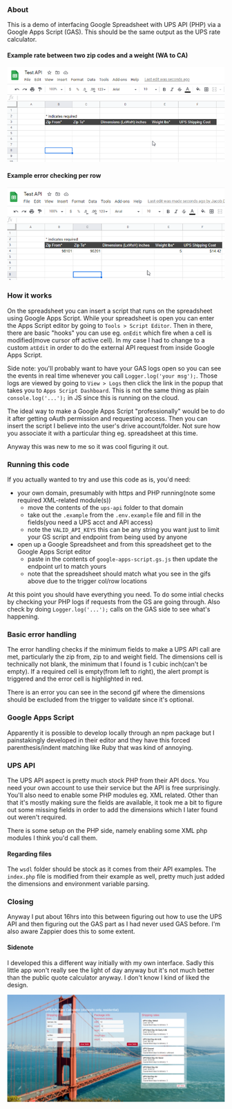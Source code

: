 ### About
This is a demo of interfacing Google Spreadsheet with UPS API (PHP) via a Google Apps Script (GAS). This should be the same output as the UPS rate calculator.

#### Example rate between two zip codes and a weight (WA to CA)
![example ups rate](./repo-images/example-ups-rate.gif)

#### Example error checking per row
![example error checking](./repo-images/example-error-checking.gif)

### How it works
On the spreadsheet you can insert a script that runs on the spreadsheet using Google Apps Script. While your spreadsheet is open you can enter the Apps Script editor by going to `Tools > Script Editor`. Then in there, there are basic "hooks" you can use eg. `onEdit` which fire when a cell is modified(move cursor off active cell). In my case I had to change to a custom `atEdit` in order to do the external API request from inside Google Apps Script.

Side note: you'll probably want to have your GAS logs open so you can see the events in real time whenever you call `Logger.log('your msg');`. Those logs are viewed by going to `View > Logs` then click the link in the popup that takes you to `Apps Script Dashboard`. This is not the same thing as plain `console.log('...');` in JS since this is running on the cloud.

The ideal way to make a Google Apps Script "professionally" would be to do it after getting oAuth permission and requesting access. Then you can insert the script I believe into the user's drive account/folder. Not sure how you associate it with a particular thing eg. spreadsheet at this time.

Anyway this was new to me so it was cool figuring it out.

### Running this code
If you actually wanted to try and use this code as is, you'd need:
* your own domain, presumably with https and PHP running(note some required XML-related module(s))
  * move the contents of the `ups-api` folder to that domain
  * take out the `.example` from the `.env.example` file and fill in the fields(you need a UPS acct and API access)
  * note the `VALID_API_KEYS` this can be any string you want just to limit your GS script and endpoint from being used by anyone
* open up a Google Spreadsheet and from this spreadsheet get to the Google Apps Script editor
  * paste in the contents of `google-apps-script.gs.js` then update the endpoint url to match yours
  * note that the spreadsheet should match what you see in the gifs above due to the trigger col/row locations
  
At this point you should have everything you need. To do some intial checks by checking your PHP logs if requests from the GS are going through. Also check by doing `Logger.log('...');` calls on the GAS side to see what's happening.

### Basic error handling
The error handling checks if the minimum fields to make a UPS API call are met, particularly the zip from, zip to and weight field. The dimensions cell is technically not blank, the minimum that I found is 1 cubic inch(can't be empty). If a required cell is empty(from left to right), the alert prompt is triggered and the error cell is highlighted in red.

There is an error you can see in the second gif where the dimensions should be excluded from the trigger to validate since it's optional.

### Google Apps Script
Apparently it is possible to develop locally through an npm package but I painstakingly developed in their editor and they have this forced parenthesis/indent matching like Ruby that was kind of annoying.

### UPS API
The UPS API aspect is pretty much stock PHP from their API docs. You need your own account to use their service but the API is free surprisingly. You'll also need to enable some PHP modules eg. XML related. Other than that it's mostly making sure the fields are available, it took me a bit to figure out some missing fields in order to add the dimensions which I later found out weren't required.

There is some setup on the PHP side, namely enabling some XML php modules I think you'd call them.

#### Regarding files
The `wsdl` folder should be stock as it comes from their API examples. The `index.php` file is modified from their example as well, pretty much just added the dimensions and environment variable parsing.

### Closing
Anyway I put about 16hrs into this between figuring out how to use the UPS API and then figuring out the GAS part as I had never used GAS before. I'm also aware Zappier does this to some extent.

#### Sidenote
I developed this a different way initially with my own interface. Sadly this little app won't really see the light of day anyway but it's not much better than the public quote calculator anyway. I don't know I kind of liked the design.

![other interface with ReactJS](./repo-images/interface-readme.png)
